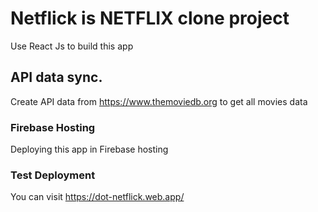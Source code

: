 # Netflick is NETFLIX clone project
Use React Js to build this app

## API data sync.
Create API data from https://www.themoviedb.org to get all movies data

### Firebase Hosting
Deploying this app in Firebase hosting

### Test Deployment

You can visit https://dot-netflick.web.app/
